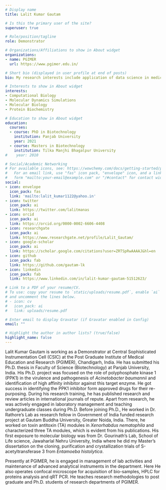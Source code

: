 ```yaml
---
# Display name
title: Lalit Kumar Gautam

# Is this the primary user of the site?
superuser: true

# Role/position/tagline
role: Demonstrator

# Organizations/Affiliations to show in About widget
organizations:
- name: PGIMER
  url: https://www.pgimer.edu.in/

# Short bio (displayed in user profile at end of posts)
bio: My research interests include application of data science in medicine and healthcare.

# Interests to show in About widget
interests:
- Computational Biology
- Molecular Dynamics Simulations
- Molecular Biology 
- Protein Biochemistry

# Education to show in About widget
education:
  courses:
  - course: PhD in Biotechnology
    institution: Panjab University
    year: 2021
  - course: Masters in Biotechnology
    institution: Tilka Manjhi Bhagalpur University
#    year: 2010

# Social/Academic Networking
# For available icons, see: https://wowchemy.com/docs/getting-started/page-builder/#icons
#   For an email link, use "fas" icon pack, "envelope" icon, and a link in the
#   form "mailto:your-email@example.com" or "/#contact" for contact widget.
social:
- icon: envelope
  icon_pack: fas
  link: 'mailto:lalit_kumar1122@yahoo.in'
- icon: twitter
  icon_pack: ai
  link: https://twitter.com/lalitmanas
- icon: orcid
  icon_pack: ai
  link: https://orcid.org/0000-0002-6606-4408
- icon: researchgate
  icon_pack: ai
  link: https://www.researchgate.net/profile/Lalit_Gautam/
- icon: google-scholar   
  icon_pack: ai
  link: https://scholar.google.com/citations?user=ZRTSpRwAAAAJ&hl=en
- icon: github
  icon_pack: fab
  link: https://github.com/gautam-lk
- icon: linkedin
  icon_pack: fab
  link: https://www.linkedin.com/in/lalit-kumar-gautam-51512623/

# Link to a PDF of your resume/CV.
# To use: copy your resume to `static/uploads/resume.pdf`, enable `ai` icons in `params.toml`, 
# and uncomment the lines below.
# - icon: cv
#   icon_pack: ai
#   link: uploads/resume.pdf

# Enter email to display Gravatar (if Gravatar enabled in Config)
email: ""

# Highlight the author in author lists? (true/false)
highlight_name: false
---
```


Lalit Kumar Gautam is working as a Demonstrator at Central Sophisticated Instrumentation Cell (CSIC) at the Post Graduate Institute of Medical Education and Research (PGIMER), Chandigarh, India. 
He has submitted his Ph.D. thesis in Faculty of Science (Biotechnology) at Panjab University, India. His Ph.D. project was focused on the role of polyphosphate kinase 1 (PPK1) in the virulence and pathogenesis of *Acinetobacter baumannii* and identification of high affinity inhibitor against this target enzyme. He got success in identifying the PPK1 inhibitor form approved drugs for their re-purposing. During his research training, he has published research and review articles in international journals of repute. Apart from research, he was actively engaged in laboratory management and teaching undergraduate classes during Ph.D. Before joining Ph.D., He worked in Dr. Rathore’s Lab as research fellow in Government of India funded research project at Gautam Buddha University, Greater Noida, India. There, he worked on toxin antitoxin (TA) modules in *Xenorhabdus nematophila* and characterized three TA modules, which is evident from his publications. His first exposure to molecular biology was from Dr. Gourinath’s Lab, School of Life science, Jawaharlal Nehru University, India where he did my Master’s dissertation on the cloning, purification and crystallization trials of S-acetyltransferase 3 from *Entamoeba histolytica*. 

Presently at PGIMER, he is engaged in management of lab activities and maintenance of advanced analytical instruments in the department. Here He also operates confocal microscope for acquisition of bio-samples, HPLC for proteins analysis and qRT PCR. He teaches research methodologies to post graduate and Ph.D. students of research departments of PGIMER.

